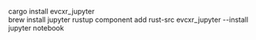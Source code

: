 cargo install evcxr_jupyter           
brew install jupyter
rustup component add rust-src
evcxr_jupyter --install
jupyter notebook
